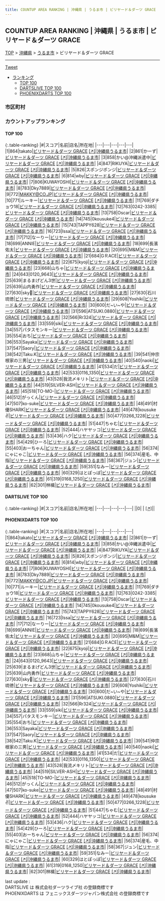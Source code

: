 ```yaml
---
title: COUNTUP AREA RANKING | 沖縄県 | うるま市 | ビリヤード＆ダーツ GRACE
---
```

## COUNTUP AREA RANKING | 沖縄県 | うるま市 | ビリヤード＆ダーツ GRACE

[TOP](/darts/rank/) > [沖縄県](/darts/rank/沖縄県/) > [うるま市](/darts/rank/沖縄県/うるま市/) > ビリヤード＆ダーツ GRACE

___

<a href="https://twitter.com/share?ref_src=twsrc%5Etfw" data-text="COUNTUP AREA RANKING | 沖縄県うるま市ビリヤード＆ダーツ GRACE" class="twitter-share-button" data-hashtags="DARTSLIVE,PHOENIXDARTS,darts,ダーツ" data-show-count="false">Tweet</a>

* [ランキング](#カウントアップランキング)
    * [TOP 100](#top-100)
    * [DARTSLIVE TOP 100](#dartslive-top-100)
    * [PHOENIXDARTS TOP 100](#phoenixdarts-top-100)

### 市区町村

<ul>

</ul>

### カウントアップランキング

#### TOP 100



{:.table-ranking}
|#|スコア|名前|店名|所在地|
|---|---|---|---|---|
|1|864|<span class="rank-name-pd">takato</span>|<a href="/darts/rank/shops/62485.html">ビリヤード＆ダーツ GRACE</a> <a href="https://vs.phoenixdarts.com/jp/shop/shopDetailInfo/s_62485?s_seq=62485">[↗]</a>|<a href="/darts/rank/沖縄県/うるま市">沖縄県うるま市</a>|
|2|861|<span class="rank-name-pd">かーず</span>|<a href="/darts/rank/shops/62485.html">ビリヤード＆ダーツ GRACE</a> <a href="https://vs.phoenixdarts.com/jp/shop/shopDetailInfo/s_62485?s_seq=62485">[↗]</a>|<a href="/darts/rank/沖縄県/うるま市">沖縄県うるま市</a>|
|3|858|<span class="rank-name-pd">かい@沖縄派遣中</span>|<a href="/darts/rank/shops/62485.html">ビリヤード＆ダーツ GRACE</a> <a href="https://vs.phoenixdarts.com/jp/shop/shopDetailInfo/s_62485?s_seq=62485">[↗]</a>|<a href="/darts/rank/沖縄県/うるま市">沖縄県うるま市</a>|
|4|847|<span class="rank-name-pd">RIKUYA</span>|<a href="/darts/rank/shops/62485.html">ビリヤード＆ダーツ GRACE</a> <a href="https://vs.phoenixdarts.com/jp/shop/shopDetailInfo/s_62485?s_seq=62485">[↗]</a>|<a href="/darts/rank/沖縄県/うるま市">沖縄県うるま市</a>|
|5|826|<span class="rank-name-pd">スポンジポンジ</span>|<a href="/darts/rank/shops/62485.html">ビリヤード＆ダーツ GRACE</a> <a href="https://vs.phoenixdarts.com/jp/shop/shopDetailInfo/s_62485?s_seq=62485">[↗]</a>|<a href="/darts/rank/沖縄県/うるま市">沖縄県うるま市</a>|
|6|814|<span class="rank-name-pd">wby</span>|<a href="/darts/rank/shops/62485.html">ビリヤード＆ダーツ GRACE</a> <a href="https://vs.phoenixdarts.com/jp/shop/shopDetailInfo/s_62485?s_seq=62485">[↗]</a>|<a href="/darts/rank/沖縄県/うるま市">沖縄県うるま市</a>|
|7|806|<span class="rank-name-pd">KUWAYOSHI</span>|<a href="/darts/rank/shops/62485.html">ビリヤード＆ダーツ GRACE</a> <a href="https://vs.phoenixdarts.com/jp/shop/shopDetailInfo/s_62485?s_seq=62485">[↗]</a>|<a href="/darts/rank/沖縄県/うるま市">沖縄県うるま市</a>|
|8|783|<span class="rank-name-pd">Dky7889</span>|<a href="/darts/rank/shops/62485.html">ビリヤード＆ダーツ GRACE</a> <a href="https://vs.phoenixdarts.com/jp/shop/shopDetailInfo/s_62485?s_seq=62485">[↗]</a>|<a href="/darts/rank/沖縄県/うるま市">沖縄県うるま市</a>|
|9|772|<span class="rank-name-pd">MAKKY@CO.JP</span>|<a href="/darts/rank/shops/62485.html">ビリヤード＆ダーツ GRACE</a> <a href="https://vs.phoenixdarts.com/jp/shop/shopDetailInfo/s_62485?s_seq=62485">[↗]</a>|<a href="/darts/rank/沖縄県/うるま市">沖縄県うるま市</a>|
|10|771|<span class="rank-name-pd">ルーキー</span>|<a href="/darts/rank/shops/62485.html">ビリヤード＆ダーツ GRACE</a> <a href="https://vs.phoenixdarts.com/jp/shop/shopDetailInfo/s_62485?s_seq=62485">[↗]</a>|<a href="/darts/rank/沖縄県/うるま市">沖縄県うるま市</a>|
|11|769|<span class="rank-name-pd">ダチョウ18</span>|<a href="/darts/rank/shops/62485.html">ビリヤード＆ダーツ GRACE</a> <a href="https://vs.phoenixdarts.com/jp/shop/shopDetailInfo/s_62485?s_seq=62485">[↗]</a>|<a href="/darts/rank/沖縄県/うるま市">沖縄県うるま市</a>|
|12|763|<span class="rank-name-pd">0242-3385</span>|<a href="/darts/rank/shops/62485.html">ビリヤード＆ダーツ GRACE</a> <a href="https://vs.phoenixdarts.com/jp/shop/shopDetailInfo/s_62485?s_seq=62485">[↗]</a>|<a href="/darts/rank/沖縄県/うるま市">沖縄県うるま市</a>|
|13|758|<span class="rank-name-pd">Oscar</span>|<a href="/darts/rank/shops/62485.html">ビリヤード＆ダーツ GRACE</a> <a href="https://vs.phoenixdarts.com/jp/shop/shopDetailInfo/s_62485?s_seq=62485">[↗]</a>|<a href="/darts/rank/沖縄県/うるま市">沖縄県うるま市</a>|
|14|745|<span class="rank-name-pd">0kousuke4</span>|<a href="/darts/rank/shops/62485.html">ビリヤード＆ダーツ GRACE</a> <a href="https://vs.phoenixdarts.com/jp/shop/shopDetailInfo/s_62485?s_seq=62485">[↗]</a>|<a href="/darts/rank/沖縄県/うるま市">沖縄県うるま市</a>|
|15|743|<span class="rank-name-pd">TAPPY628</span>|<a href="/darts/rank/shops/62485.html">ビリヤード＆ダーツ GRACE</a> <a href="https://vs.phoenixdarts.com/jp/shop/shopDetailInfo/s_62485?s_seq=62485">[↗]</a>|<a href="/darts/rank/沖縄県/うるま市">沖縄県うるま市</a>|
|16|723|<span class="rank-name-pd">Issa</span>|<a href="/darts/rank/shops/62485.html">ビリヤード＆ダーツ GRACE</a> <a href="https://vs.phoenixdarts.com/jp/shop/shopDetailInfo/s_62485?s_seq=62485">[↗]</a>|<a href="/darts/rank/沖縄県/うるま市">沖縄県うるま市</a>|
|17|712|<span class="rank-name-pd">なーりー</span>|<a href="/darts/rank/shops/62485.html">ビリヤード＆ダーツ GRACE</a> <a href="https://vs.phoenixdarts.com/jp/shop/shopDetailInfo/s_62485?s_seq=62485">[↗]</a>|<a href="/darts/rank/沖縄県/うるま市">沖縄県うるま市</a>|
|18|699|<span class="rank-name-pd">ANNIE</span>|<a href="/darts/rank/shops/62485.html">ビリヤード＆ダーツ GRACE</a> <a href="https://vs.phoenixdarts.com/jp/shop/shopDetailInfo/s_62485?s_seq=62485">[↗]</a>|<a href="/darts/rank/沖縄県/うるま市">沖縄県うるま市</a>|
|18|699|<span class="rank-name-pd">長濱 佑太</span>|<a href="/darts/rank/shops/62485.html">ビリヤード＆ダーツ GRACE</a> <a href="https://vs.phoenixdarts.com/jp/shop/shopDetailInfo/s_62485?s_seq=62485">[↗]</a>|<a href="/darts/rank/沖縄県/うるま市">沖縄県うるま市</a>|
|20|695|<span class="rank-name-pd">M&amp;M</span>|<a href="/darts/rank/shops/62485.html">ビリヤード＆ダーツ GRACE</a> <a href="https://vs.phoenixdarts.com/jp/shop/shopDetailInfo/s_62485?s_seq=62485">[↗]</a>|<a href="/darts/rank/沖縄県/うるま市">沖縄県うるま市</a>|
|21|684|<span class="rank-name-pd">GＲACE</span>|<a href="/darts/rank/shops/62485.html">ビリヤード＆ダーツ GRACE</a> <a href="https://vs.phoenixdarts.com/jp/shop/shopDetailInfo/s_62485?s_seq=62485">[↗]</a>|<a href="/darts/rank/沖縄県/うるま市">沖縄県うるま市</a>|
|22|675|<span class="rank-name-pd">kyoji</span>|<a href="/darts/rank/shops/62485.html">ビリヤード＆ダーツ GRACE</a> <a href="https://vs.phoenixdarts.com/jp/shop/shopDetailInfo/s_62485?s_seq=62485">[↗]</a>|<a href="/darts/rank/沖縄県/うるま市">沖縄県うるま市</a>|
|23|668|<span class="rank-name-pd">山ちゃ</span>|<a href="/darts/rank/shops/62485.html">ビリヤード＆ダーツ GRACE</a> <a href="https://vs.phoenixdarts.com/jp/shop/shopDetailInfo/s_62485?s_seq=62485">[↗]</a>|<a href="/darts/rank/沖縄県/うるま市">沖縄県うるま市</a>|
|24|643|<span class="rank-name-pd">0120_9643</span>|<a href="/darts/rank/shops/62485.html">ビリヤード＆ダーツ GRACE</a> <a href="https://vs.phoenixdarts.com/jp/shop/shopDetailInfo/s_62485?s_seq=62485">[↗]</a>|<a href="/darts/rank/沖縄県/うるま市">沖縄県うるま市</a>|
|25|639|<span class="rank-name-pd">まるまげどん3世</span>|<a href="/darts/rank/shops/62485.html">ビリヤード＆ダーツ GRACE</a> <a href="https://vs.phoenixdarts.com/jp/shop/shopDetailInfo/s_62485?s_seq=62485">[↗]</a>|<a href="/darts/rank/沖縄県/うるま市">沖縄県うるま市</a>|
|25|639|<span class="rank-name-pd">山内勇作</span>|<a href="/darts/rank/shops/62485.html">ビリヤード＆ダーツ GRACE</a> <a href="https://vs.phoenixdarts.com/jp/shop/shopDetailInfo/s_62485?s_seq=62485">[↗]</a>|<a href="/darts/rank/沖縄県/うるま市">沖縄県うるま市</a>|
|27|630|<span class="rank-name-pd">sky🦊</span>|<a href="/darts/rank/shops/62485.html">ビリヤード＆ダーツ GRACE</a> <a href="https://vs.phoenixdarts.com/jp/shop/shopDetailInfo/s_62485?s_seq=62485">[↗]</a>|<a href="/darts/rank/沖縄県/うるま市">沖縄県うるま市</a>|
|27|630|<span class="rank-name-pd">石川 琉徳</span>|<a href="/darts/rank/shops/62485.html">ビリヤード＆ダーツ GRACE</a> <a href="https://vs.phoenixdarts.com/jp/shop/shopDetailInfo/s_62485?s_seq=62485">[↗]</a>|<a href="/darts/rank/沖縄県/うるま市">沖縄県うるま市</a>|
|29|608|<span class="rank-name-pd">Yoshiki</span>|<a href="/darts/rank/shops/62485.html">ビリヤード＆ダーツ GRACE</a> <a href="https://vs.phoenixdarts.com/jp/shop/shopDetailInfo/s_62485?s_seq=62485">[↗]</a>|<a href="/darts/rank/沖縄県/うるま市">沖縄県うるま市</a>|
|30|600|<span class="rank-name-pd">だ~い~や</span>|<a href="/darts/rank/shops/62485.html">ビリヤード＆ダーツ GRACE</a> <a href="https://vs.phoenixdarts.com/jp/shop/shopDetailInfo/s_62485?s_seq=62485">[↗]</a>|<a href="/darts/rank/沖縄県/うるま市">沖縄県うるま市</a>|
|31|596|<span class="rank-name-pd">ATSUKI.0880</span>|<a href="/darts/rank/shops/62485.html">ビリヤード＆ダーツ GRACE</a> <a href="https://vs.phoenixdarts.com/jp/shop/shopDetailInfo/s_62485?s_seq=62485">[↗]</a>|<a href="/darts/rank/沖縄県/うるま市">沖縄県うるま市</a>|
|32|566|<span class="rank-name-pd">Rr324</span>|<a href="/darts/rank/shops/62485.html">ビリヤード＆ダーツ GRACE</a> <a href="https://vs.phoenixdarts.com/jp/shop/shopDetailInfo/s_62485?s_seq=62485">[↗]</a>|<a href="/darts/rank/沖縄県/うるま市">沖縄県うるま市</a>|
|33|559|<span class="rank-name-pd">siki</span>|<a href="/darts/rank/shops/62485.html">ビリヤード＆ダーツ GRACE</a> <a href="https://vs.phoenixdarts.com/jp/shop/shopDetailInfo/s_62485?s_seq=62485">[↗]</a>|<a href="/darts/rank/沖縄県/うるま市">沖縄県うるま市</a>|
|34|557|<span class="rank-name-pd">パタスモンキー</span>|<a href="/darts/rank/shops/62485.html">ビリヤード＆ダーツ GRACE</a> <a href="https://vs.phoenixdarts.com/jp/shop/shopDetailInfo/s_62485?s_seq=62485">[↗]</a>|<a href="/darts/rank/沖縄県/うるま市">沖縄県うるま市</a>|
|35|554|<span class="rank-name-pd">おち</span>|<a href="/darts/rank/shops/62485.html">ビリヤード＆ダーツ GRACE</a> <a href="https://vs.phoenixdarts.com/jp/shop/shopDetailInfo/s_62485?s_seq=62485">[↗]</a>|<a href="/darts/rank/沖縄県/うるま市">沖縄県うるま市</a>|
|36|553|<span class="rank-name-pd">Sayaka</span>|<a href="/darts/rank/shops/62485.html">ビリヤード＆ダーツ GRACE</a> <a href="https://vs.phoenixdarts.com/jp/shop/shopDetailInfo/s_62485?s_seq=62485">[↗]</a>|<a href="/darts/rank/沖縄県/うるま市">沖縄県うるま市</a>|
|37|547|<span class="rank-name-pd">Saory</span>|<a href="/darts/rank/shops/62485.html">ビリヤード＆ダーツ GRACE</a> <a href="https://vs.phoenixdarts.com/jp/shop/shopDetailInfo/s_62485?s_seq=62485">[↗]</a>|<a href="/darts/rank/沖縄県/うるま市">沖縄県うるま市</a>|
|38|542|<span class="rank-name-pd">Taku.K</span>|<a href="/darts/rank/shops/62485.html">ビリヤード＆ダーツ GRACE</a> <a href="https://vs.phoenixdarts.com/jp/shop/shopDetailInfo/s_62485?s_seq=62485">[↗]</a>|<a href="/darts/rank/沖縄県/うるま市">沖縄県うるま市</a>|
|39|541|<span class="rank-name-pd">仲宗根家の三男</span>|<a href="/darts/rank/shops/62485.html">ビリヤード＆ダーツ GRACE</a> <a href="https://vs.phoenixdarts.com/jp/shop/shopDetailInfo/s_62485?s_seq=62485">[↗]</a>|<a href="/darts/rank/沖縄県/うるま市">沖縄県うるま市</a>|
|40|540|<span class="rank-name-pd">naoki</span>|<a href="/darts/rank/shops/62485.html">ビリヤード＆ダーツ GRACE</a> <a href="https://vs.phoenixdarts.com/jp/shop/shopDetailInfo/s_62485?s_seq=62485">[↗]</a>|<a href="/darts/rank/沖縄県/うるま市">沖縄県うるま市</a>|
|41|534|<span class="rank-name-pd">だ</span>|<a href="/darts/rank/shops/62485.html">ビリヤード＆ダーツ GRACE</a> <a href="https://vs.phoenixdarts.com/jp/shop/shopDetailInfo/s_62485?s_seq=62485">[↗]</a>|<a href="/darts/rank/沖縄県/うるま市">沖縄県うるま市</a>|
|42|533|<span class="rank-name-pd">0116_1350</span>|<a href="/darts/rank/shops/62485.html">ビリヤード＆ダーツ GRACE</a> <a href="https://vs.phoenixdarts.com/jp/shop/shopDetailInfo/s_62485?s_seq=62485">[↗]</a>|<a href="/darts/rank/沖縄県/うるま市">沖縄県うるま市</a>|
|43|528|<span class="rank-name-pd">我流〆キリト</span>|<a href="/darts/rank/shops/62485.html">ビリヤード＆ダーツ GRACE</a> <a href="https://vs.phoenixdarts.com/jp/shop/shopDetailInfo/s_62485?s_seq=62485">[↗]</a>|<a href="/darts/rank/沖縄県/うるま市">沖縄県うるま市</a>|
|44|519|<span class="rank-name-pd">SILVER-ASH</span>|<a href="/darts/rank/shops/62485.html">ビリヤード＆ダーツ GRACE</a> <a href="https://vs.phoenixdarts.com/jp/shop/shopDetailInfo/s_62485?s_seq=62485">[↗]</a>|<a href="/darts/rank/沖縄県/うるま市">沖縄県うるま市</a>|
|45|518|<span class="rank-name-pd">TO-MO-</span>|<a href="/darts/rank/shops/62485.html">ビリヤード＆ダーツ GRACE</a> <a href="https://vs.phoenixdarts.com/jp/shop/shopDetailInfo/s_62485?s_seq=62485">[↗]</a>|<a href="/darts/rank/沖縄県/うるま市">沖縄県うるま市</a>|
|46|512|<span class="rank-name-pd">がっくん</span>|<a href="/darts/rank/shops/62485.html">ビリヤード＆ダーツ GRACE</a> <a href="https://vs.phoenixdarts.com/jp/shop/shopDetailInfo/s_62485?s_seq=62485">[↗]</a>|<a href="/darts/rank/沖縄県/うるま市">沖縄県うるま市</a>|
|47|507|<span class="rank-name-pd">ko-suke</span>|<a href="/darts/rank/shops/62485.html">ビリヤード＆ダーツ GRACE</a> <a href="https://vs.phoenixdarts.com/jp/shop/shopDetailInfo/s_62485?s_seq=62485">[↗]</a>|<a href="/darts/rank/沖縄県/うるま市">沖縄県うるま市</a>|
|48|491|<span class="rank-name-pd">村優SHARK</span>|<a href="/darts/rank/shops/62485.html">ビリヤード＆ダーツ GRACE</a> <a href="https://vs.phoenixdarts.com/jp/shop/shopDetailInfo/s_62485?s_seq=62485">[↗]</a>|<a href="/darts/rank/沖縄県/うるま市">沖縄県うるま市</a>|
|49|478|<span class="rank-name-pd">kousuke✌️</span>|<a href="/darts/rank/shops/62485.html">ビリヤード＆ダーツ GRACE</a> <a href="https://vs.phoenixdarts.com/jp/shop/shopDetailInfo/s_62485?s_seq=62485">[↗]</a>|<a href="/darts/rank/沖縄県/うるま市">沖縄県うるま市</a>|
|50|477|<span class="rank-name-pd">0266_1228</span>|<a href="/darts/rank/shops/62485.html">ビリヤード＆ダーツ GRACE</a> <a href="https://vs.phoenixdarts.com/jp/shop/shopDetailInfo/s_62485?s_seq=62485">[↗]</a>|<a href="/darts/rank/沖縄県/うるま市">沖縄県うるま市</a>|
|51|447|<span class="rank-name-pd">ちゃむ</span>|<a href="/darts/rank/shops/62485.html">ビリヤード＆ダーツ GRACE</a> <a href="https://vs.phoenixdarts.com/jp/shop/shopDetailInfo/s_62485?s_seq=62485">[↗]</a>|<a href="/darts/rank/沖縄県/うるま市">沖縄県うるま市</a>|
|52|444|<span class="rank-name-pd">ハヤヤッコ</span>|<a href="/darts/rank/shops/62485.html">ビリヤード＆ダーツ GRACE</a> <a href="https://vs.phoenixdarts.com/jp/shop/shopDetailInfo/s_62485?s_seq=62485">[↗]</a>|<a href="/darts/rank/沖縄県/うるま市">沖縄県うるま市</a>|
|53|436|<span class="rank-name-pd">ハク</span>|<a href="/darts/rank/shops/62485.html">ビリヤード＆ダーツ GRACE</a> <a href="https://vs.phoenixdarts.com/jp/shop/shopDetailInfo/s_62485?s_seq=62485">[↗]</a>|<a href="/darts/rank/沖縄県/うるま市">沖縄県うるま市</a>|
|54|429|<span class="rank-name-pd">ひーろ</span>|<a href="/darts/rank/shops/62485.html">ビリヤード＆ダーツ GRACE</a> <a href="https://vs.phoenixdarts.com/jp/shop/shopDetailInfo/s_62485?s_seq=62485">[↗]</a>|<a href="/darts/rank/沖縄県/うるま市">沖縄県うるま市</a>|
|55|403|<span class="rank-name-pd">おーちゃん</span>|<a href="/darts/rank/shops/62485.html">ビリヤード＆ダーツ GRACE</a> <a href="https://vs.phoenixdarts.com/jp/shop/shopDetailInfo/s_62485?s_seq=62485">[↗]</a>|<a href="/darts/rank/沖縄県/うるま市">沖縄県うるま市</a>|
|56|374|<span class="rank-name-pd">にゃにゃこ</span>|<a href="/darts/rank/shops/62485.html">ビリヤード＆ダーツ GRACE</a> <a href="https://vs.phoenixdarts.com/jp/shop/shopDetailInfo/s_62485?s_seq=62485">[↗]</a>|<a href="/darts/rank/沖縄県/うるま市">沖縄県うるま市</a>|
|56|374|<span class="rank-name-pd">産毛、中指</span>|<a href="/darts/rank/shops/62485.html">ビリヤード＆ダーツ GRACE</a> <a href="https://vs.phoenixdarts.com/jp/shop/shopDetailInfo/s_62485?s_seq=62485">[↗]</a>|<a href="/darts/rank/沖縄県/うるま市">沖縄県うるま市</a>|
|58|367|<span class="rank-name-pd">ジュン</span>|<a href="/darts/rank/shops/62485.html">ビリヤード＆ダーツ GRACE</a> <a href="https://vs.phoenixdarts.com/jp/shop/shopDetailInfo/s_62485?s_seq=62485">[↗]</a>|<a href="/darts/rank/沖縄県/うるま市">沖縄県うるま市</a>|
|59|351|<span class="rank-name-pd">なみー</span>|<a href="/darts/rank/shops/62485.html">ビリヤード＆ダーツ GRACE</a> <a href="https://vs.phoenixdarts.com/jp/shop/shopDetailInfo/s_62485?s_seq=62485">[↗]</a>|<a href="/darts/rank/沖縄県/うるま市">沖縄県うるま市</a>|
|60|329|<span class="rank-name-pd">はとぽっぽ</span>|<a href="/darts/rank/shops/62485.html">ビリヤード＆ダーツ GRACE</a> <a href="https://vs.phoenixdarts.com/jp/shop/shopDetailInfo/s_62485?s_seq=62485">[↗]</a>|<a href="/darts/rank/沖縄県/うるま市">沖縄県うるま市</a>|
|61|319|<span class="rank-name-pd">0168_1250</span>|<a href="/darts/rank/shops/62485.html">ビリヤード＆ダーツ GRACE</a> <a href="https://vs.phoenixdarts.com/jp/shop/shopDetailInfo/s_62485?s_seq=62485">[↗]</a>|<a href="/darts/rank/沖縄県/うるま市">沖縄県うるま市</a>|
|62|301|<span class="rank-name-pd">林檎</span>|<a href="/darts/rank/shops/62485.html">ビリヤード＆ダーツ GRACE</a> <a href="https://vs.phoenixdarts.com/jp/shop/shopDetailInfo/s_62485?s_seq=62485">[↗]</a>|<a href="/darts/rank/沖縄県/うるま市">沖縄県うるま市</a>|


#### DARTSLIVE TOP 100



{:.table-ranking}
|#|スコア|名前|店名|所在地|
|---|---|---|---|---|
||0|<span class="rank-name-dl"> </span>|<a href="/darts/rank/shops/.html"></a> <a href="">[↗]</a>|<a href="/darts/rank//"></a>|


#### PHOENIXDARTS TOP 100



{:.table-ranking}
|#|スコア|名前|店名|所在地|
|---|---|---|---|---|
|1|864|<span class="rank-name-pd">takato</span>|<a href="/darts/rank/shops/62485.html">ビリヤード＆ダーツ GRACE</a> <a href="https://vs.phoenixdarts.com/jp/shop/shopDetailInfo/s_62485?s_seq=62485">[↗]</a>|<a href="/darts/rank/沖縄県/うるま市">沖縄県うるま市</a>|
|2|861|<span class="rank-name-pd">かーず</span>|<a href="/darts/rank/shops/62485.html">ビリヤード＆ダーツ GRACE</a> <a href="https://vs.phoenixdarts.com/jp/shop/shopDetailInfo/s_62485?s_seq=62485">[↗]</a>|<a href="/darts/rank/沖縄県/うるま市">沖縄県うるま市</a>|
|3|858|<span class="rank-name-pd">かい@沖縄派遣中</span>|<a href="/darts/rank/shops/62485.html">ビリヤード＆ダーツ GRACE</a> <a href="https://vs.phoenixdarts.com/jp/shop/shopDetailInfo/s_62485?s_seq=62485">[↗]</a>|<a href="/darts/rank/沖縄県/うるま市">沖縄県うるま市</a>|
|4|847|<span class="rank-name-pd">RIKUYA</span>|<a href="/darts/rank/shops/62485.html">ビリヤード＆ダーツ GRACE</a> <a href="https://vs.phoenixdarts.com/jp/shop/shopDetailInfo/s_62485?s_seq=62485">[↗]</a>|<a href="/darts/rank/沖縄県/うるま市">沖縄県うるま市</a>|
|5|826|<span class="rank-name-pd">スポンジポンジ</span>|<a href="/darts/rank/shops/62485.html">ビリヤード＆ダーツ GRACE</a> <a href="https://vs.phoenixdarts.com/jp/shop/shopDetailInfo/s_62485?s_seq=62485">[↗]</a>|<a href="/darts/rank/沖縄県/うるま市">沖縄県うるま市</a>|
|6|814|<span class="rank-name-pd">wby</span>|<a href="/darts/rank/shops/62485.html">ビリヤード＆ダーツ GRACE</a> <a href="https://vs.phoenixdarts.com/jp/shop/shopDetailInfo/s_62485?s_seq=62485">[↗]</a>|<a href="/darts/rank/沖縄県/うるま市">沖縄県うるま市</a>|
|7|806|<span class="rank-name-pd">KUWAYOSHI</span>|<a href="/darts/rank/shops/62485.html">ビリヤード＆ダーツ GRACE</a> <a href="https://vs.phoenixdarts.com/jp/shop/shopDetailInfo/s_62485?s_seq=62485">[↗]</a>|<a href="/darts/rank/沖縄県/うるま市">沖縄県うるま市</a>|
|8|783|<span class="rank-name-pd">Dky7889</span>|<a href="/darts/rank/shops/62485.html">ビリヤード＆ダーツ GRACE</a> <a href="https://vs.phoenixdarts.com/jp/shop/shopDetailInfo/s_62485?s_seq=62485">[↗]</a>|<a href="/darts/rank/沖縄県/うるま市">沖縄県うるま市</a>|
|9|772|<span class="rank-name-pd">MAKKY@CO.JP</span>|<a href="/darts/rank/shops/62485.html">ビリヤード＆ダーツ GRACE</a> <a href="https://vs.phoenixdarts.com/jp/shop/shopDetailInfo/s_62485?s_seq=62485">[↗]</a>|<a href="/darts/rank/沖縄県/うるま市">沖縄県うるま市</a>|
|10|771|<span class="rank-name-pd">ルーキー</span>|<a href="/darts/rank/shops/62485.html">ビリヤード＆ダーツ GRACE</a> <a href="https://vs.phoenixdarts.com/jp/shop/shopDetailInfo/s_62485?s_seq=62485">[↗]</a>|<a href="/darts/rank/沖縄県/うるま市">沖縄県うるま市</a>|
|11|769|<span class="rank-name-pd">ダチョウ18</span>|<a href="/darts/rank/shops/62485.html">ビリヤード＆ダーツ GRACE</a> <a href="https://vs.phoenixdarts.com/jp/shop/shopDetailInfo/s_62485?s_seq=62485">[↗]</a>|<a href="/darts/rank/沖縄県/うるま市">沖縄県うるま市</a>|
|12|763|<span class="rank-name-pd">0242-3385</span>|<a href="/darts/rank/shops/62485.html">ビリヤード＆ダーツ GRACE</a> <a href="https://vs.phoenixdarts.com/jp/shop/shopDetailInfo/s_62485?s_seq=62485">[↗]</a>|<a href="/darts/rank/沖縄県/うるま市">沖縄県うるま市</a>|
|13|758|<span class="rank-name-pd">Oscar</span>|<a href="/darts/rank/shops/62485.html">ビリヤード＆ダーツ GRACE</a> <a href="https://vs.phoenixdarts.com/jp/shop/shopDetailInfo/s_62485?s_seq=62485">[↗]</a>|<a href="/darts/rank/沖縄県/うるま市">沖縄県うるま市</a>|
|14|745|<span class="rank-name-pd">0kousuke4</span>|<a href="/darts/rank/shops/62485.html">ビリヤード＆ダーツ GRACE</a> <a href="https://vs.phoenixdarts.com/jp/shop/shopDetailInfo/s_62485?s_seq=62485">[↗]</a>|<a href="/darts/rank/沖縄県/うるま市">沖縄県うるま市</a>|
|15|743|<span class="rank-name-pd">TAPPY628</span>|<a href="/darts/rank/shops/62485.html">ビリヤード＆ダーツ GRACE</a> <a href="https://vs.phoenixdarts.com/jp/shop/shopDetailInfo/s_62485?s_seq=62485">[↗]</a>|<a href="/darts/rank/沖縄県/うるま市">沖縄県うるま市</a>|
|16|723|<span class="rank-name-pd">Issa</span>|<a href="/darts/rank/shops/62485.html">ビリヤード＆ダーツ GRACE</a> <a href="https://vs.phoenixdarts.com/jp/shop/shopDetailInfo/s_62485?s_seq=62485">[↗]</a>|<a href="/darts/rank/沖縄県/うるま市">沖縄県うるま市</a>|
|17|712|<span class="rank-name-pd">なーりー</span>|<a href="/darts/rank/shops/62485.html">ビリヤード＆ダーツ GRACE</a> <a href="https://vs.phoenixdarts.com/jp/shop/shopDetailInfo/s_62485?s_seq=62485">[↗]</a>|<a href="/darts/rank/沖縄県/うるま市">沖縄県うるま市</a>|
|18|699|<span class="rank-name-pd">ANNIE</span>|<a href="/darts/rank/shops/62485.html">ビリヤード＆ダーツ GRACE</a> <a href="https://vs.phoenixdarts.com/jp/shop/shopDetailInfo/s_62485?s_seq=62485">[↗]</a>|<a href="/darts/rank/沖縄県/うるま市">沖縄県うるま市</a>|
|18|699|<span class="rank-name-pd">長濱 佑太</span>|<a href="/darts/rank/shops/62485.html">ビリヤード＆ダーツ GRACE</a> <a href="https://vs.phoenixdarts.com/jp/shop/shopDetailInfo/s_62485?s_seq=62485">[↗]</a>|<a href="/darts/rank/沖縄県/うるま市">沖縄県うるま市</a>|
|20|695|<span class="rank-name-pd">M&amp;M</span>|<a href="/darts/rank/shops/62485.html">ビリヤード＆ダーツ GRACE</a> <a href="https://vs.phoenixdarts.com/jp/shop/shopDetailInfo/s_62485?s_seq=62485">[↗]</a>|<a href="/darts/rank/沖縄県/うるま市">沖縄県うるま市</a>|
|21|684|<span class="rank-name-pd">GＲACE</span>|<a href="/darts/rank/shops/62485.html">ビリヤード＆ダーツ GRACE</a> <a href="https://vs.phoenixdarts.com/jp/shop/shopDetailInfo/s_62485?s_seq=62485">[↗]</a>|<a href="/darts/rank/沖縄県/うるま市">沖縄県うるま市</a>|
|22|675|<span class="rank-name-pd">kyoji</span>|<a href="/darts/rank/shops/62485.html">ビリヤード＆ダーツ GRACE</a> <a href="https://vs.phoenixdarts.com/jp/shop/shopDetailInfo/s_62485?s_seq=62485">[↗]</a>|<a href="/darts/rank/沖縄県/うるま市">沖縄県うるま市</a>|
|23|668|<span class="rank-name-pd">山ちゃ</span>|<a href="/darts/rank/shops/62485.html">ビリヤード＆ダーツ GRACE</a> <a href="https://vs.phoenixdarts.com/jp/shop/shopDetailInfo/s_62485?s_seq=62485">[↗]</a>|<a href="/darts/rank/沖縄県/うるま市">沖縄県うるま市</a>|
|24|643|<span class="rank-name-pd">0120_9643</span>|<a href="/darts/rank/shops/62485.html">ビリヤード＆ダーツ GRACE</a> <a href="https://vs.phoenixdarts.com/jp/shop/shopDetailInfo/s_62485?s_seq=62485">[↗]</a>|<a href="/darts/rank/沖縄県/うるま市">沖縄県うるま市</a>|
|25|639|<span class="rank-name-pd">まるまげどん3世</span>|<a href="/darts/rank/shops/62485.html">ビリヤード＆ダーツ GRACE</a> <a href="https://vs.phoenixdarts.com/jp/shop/shopDetailInfo/s_62485?s_seq=62485">[↗]</a>|<a href="/darts/rank/沖縄県/うるま市">沖縄県うるま市</a>|
|25|639|<span class="rank-name-pd">山内勇作</span>|<a href="/darts/rank/shops/62485.html">ビリヤード＆ダーツ GRACE</a> <a href="https://vs.phoenixdarts.com/jp/shop/shopDetailInfo/s_62485?s_seq=62485">[↗]</a>|<a href="/darts/rank/沖縄県/うるま市">沖縄県うるま市</a>|
|27|630|<span class="rank-name-pd">sky🦊</span>|<a href="/darts/rank/shops/62485.html">ビリヤード＆ダーツ GRACE</a> <a href="https://vs.phoenixdarts.com/jp/shop/shopDetailInfo/s_62485?s_seq=62485">[↗]</a>|<a href="/darts/rank/沖縄県/うるま市">沖縄県うるま市</a>|
|27|630|<span class="rank-name-pd">石川 琉徳</span>|<a href="/darts/rank/shops/62485.html">ビリヤード＆ダーツ GRACE</a> <a href="https://vs.phoenixdarts.com/jp/shop/shopDetailInfo/s_62485?s_seq=62485">[↗]</a>|<a href="/darts/rank/沖縄県/うるま市">沖縄県うるま市</a>|
|29|608|<span class="rank-name-pd">Yoshiki</span>|<a href="/darts/rank/shops/62485.html">ビリヤード＆ダーツ GRACE</a> <a href="https://vs.phoenixdarts.com/jp/shop/shopDetailInfo/s_62485?s_seq=62485">[↗]</a>|<a href="/darts/rank/沖縄県/うるま市">沖縄県うるま市</a>|
|30|600|<span class="rank-name-pd">だ~い~や</span>|<a href="/darts/rank/shops/62485.html">ビリヤード＆ダーツ GRACE</a> <a href="https://vs.phoenixdarts.com/jp/shop/shopDetailInfo/s_62485?s_seq=62485">[↗]</a>|<a href="/darts/rank/沖縄県/うるま市">沖縄県うるま市</a>|
|31|596|<span class="rank-name-pd">ATSUKI.0880</span>|<a href="/darts/rank/shops/62485.html">ビリヤード＆ダーツ GRACE</a> <a href="https://vs.phoenixdarts.com/jp/shop/shopDetailInfo/s_62485?s_seq=62485">[↗]</a>|<a href="/darts/rank/沖縄県/うるま市">沖縄県うるま市</a>|
|32|566|<span class="rank-name-pd">Rr324</span>|<a href="/darts/rank/shops/62485.html">ビリヤード＆ダーツ GRACE</a> <a href="https://vs.phoenixdarts.com/jp/shop/shopDetailInfo/s_62485?s_seq=62485">[↗]</a>|<a href="/darts/rank/沖縄県/うるま市">沖縄県うるま市</a>|
|33|559|<span class="rank-name-pd">siki</span>|<a href="/darts/rank/shops/62485.html">ビリヤード＆ダーツ GRACE</a> <a href="https://vs.phoenixdarts.com/jp/shop/shopDetailInfo/s_62485?s_seq=62485">[↗]</a>|<a href="/darts/rank/沖縄県/うるま市">沖縄県うるま市</a>|
|34|557|<span class="rank-name-pd">パタスモンキー</span>|<a href="/darts/rank/shops/62485.html">ビリヤード＆ダーツ GRACE</a> <a href="https://vs.phoenixdarts.com/jp/shop/shopDetailInfo/s_62485?s_seq=62485">[↗]</a>|<a href="/darts/rank/沖縄県/うるま市">沖縄県うるま市</a>|
|35|554|<span class="rank-name-pd">おち</span>|<a href="/darts/rank/shops/62485.html">ビリヤード＆ダーツ GRACE</a> <a href="https://vs.phoenixdarts.com/jp/shop/shopDetailInfo/s_62485?s_seq=62485">[↗]</a>|<a href="/darts/rank/沖縄県/うるま市">沖縄県うるま市</a>|
|36|553|<span class="rank-name-pd">Sayaka</span>|<a href="/darts/rank/shops/62485.html">ビリヤード＆ダーツ GRACE</a> <a href="https://vs.phoenixdarts.com/jp/shop/shopDetailInfo/s_62485?s_seq=62485">[↗]</a>|<a href="/darts/rank/沖縄県/うるま市">沖縄県うるま市</a>|
|37|547|<span class="rank-name-pd">Saory</span>|<a href="/darts/rank/shops/62485.html">ビリヤード＆ダーツ GRACE</a> <a href="https://vs.phoenixdarts.com/jp/shop/shopDetailInfo/s_62485?s_seq=62485">[↗]</a>|<a href="/darts/rank/沖縄県/うるま市">沖縄県うるま市</a>|
|38|542|<span class="rank-name-pd">Taku.K</span>|<a href="/darts/rank/shops/62485.html">ビリヤード＆ダーツ GRACE</a> <a href="https://vs.phoenixdarts.com/jp/shop/shopDetailInfo/s_62485?s_seq=62485">[↗]</a>|<a href="/darts/rank/沖縄県/うるま市">沖縄県うるま市</a>|
|39|541|<span class="rank-name-pd">仲宗根家の三男</span>|<a href="/darts/rank/shops/62485.html">ビリヤード＆ダーツ GRACE</a> <a href="https://vs.phoenixdarts.com/jp/shop/shopDetailInfo/s_62485?s_seq=62485">[↗]</a>|<a href="/darts/rank/沖縄県/うるま市">沖縄県うるま市</a>|
|40|540|<span class="rank-name-pd">naoki</span>|<a href="/darts/rank/shops/62485.html">ビリヤード＆ダーツ GRACE</a> <a href="https://vs.phoenixdarts.com/jp/shop/shopDetailInfo/s_62485?s_seq=62485">[↗]</a>|<a href="/darts/rank/沖縄県/うるま市">沖縄県うるま市</a>|
|41|534|<span class="rank-name-pd">だ</span>|<a href="/darts/rank/shops/62485.html">ビリヤード＆ダーツ GRACE</a> <a href="https://vs.phoenixdarts.com/jp/shop/shopDetailInfo/s_62485?s_seq=62485">[↗]</a>|<a href="/darts/rank/沖縄県/うるま市">沖縄県うるま市</a>|
|42|533|<span class="rank-name-pd">0116_1350</span>|<a href="/darts/rank/shops/62485.html">ビリヤード＆ダーツ GRACE</a> <a href="https://vs.phoenixdarts.com/jp/shop/shopDetailInfo/s_62485?s_seq=62485">[↗]</a>|<a href="/darts/rank/沖縄県/うるま市">沖縄県うるま市</a>|
|43|528|<span class="rank-name-pd">我流〆キリト</span>|<a href="/darts/rank/shops/62485.html">ビリヤード＆ダーツ GRACE</a> <a href="https://vs.phoenixdarts.com/jp/shop/shopDetailInfo/s_62485?s_seq=62485">[↗]</a>|<a href="/darts/rank/沖縄県/うるま市">沖縄県うるま市</a>|
|44|519|<span class="rank-name-pd">SILVER-ASH</span>|<a href="/darts/rank/shops/62485.html">ビリヤード＆ダーツ GRACE</a> <a href="https://vs.phoenixdarts.com/jp/shop/shopDetailInfo/s_62485?s_seq=62485">[↗]</a>|<a href="/darts/rank/沖縄県/うるま市">沖縄県うるま市</a>|
|45|518|<span class="rank-name-pd">TO-MO-</span>|<a href="/darts/rank/shops/62485.html">ビリヤード＆ダーツ GRACE</a> <a href="https://vs.phoenixdarts.com/jp/shop/shopDetailInfo/s_62485?s_seq=62485">[↗]</a>|<a href="/darts/rank/沖縄県/うるま市">沖縄県うるま市</a>|
|46|512|<span class="rank-name-pd">がっくん</span>|<a href="/darts/rank/shops/62485.html">ビリヤード＆ダーツ GRACE</a> <a href="https://vs.phoenixdarts.com/jp/shop/shopDetailInfo/s_62485?s_seq=62485">[↗]</a>|<a href="/darts/rank/沖縄県/うるま市">沖縄県うるま市</a>|
|47|507|<span class="rank-name-pd">ko-suke</span>|<a href="/darts/rank/shops/62485.html">ビリヤード＆ダーツ GRACE</a> <a href="https://vs.phoenixdarts.com/jp/shop/shopDetailInfo/s_62485?s_seq=62485">[↗]</a>|<a href="/darts/rank/沖縄県/うるま市">沖縄県うるま市</a>|
|48|491|<span class="rank-name-pd">村優SHARK</span>|<a href="/darts/rank/shops/62485.html">ビリヤード＆ダーツ GRACE</a> <a href="https://vs.phoenixdarts.com/jp/shop/shopDetailInfo/s_62485?s_seq=62485">[↗]</a>|<a href="/darts/rank/沖縄県/うるま市">沖縄県うるま市</a>|
|49|478|<span class="rank-name-pd">kousuke✌️</span>|<a href="/darts/rank/shops/62485.html">ビリヤード＆ダーツ GRACE</a> <a href="https://vs.phoenixdarts.com/jp/shop/shopDetailInfo/s_62485?s_seq=62485">[↗]</a>|<a href="/darts/rank/沖縄県/うるま市">沖縄県うるま市</a>|
|50|477|<span class="rank-name-pd">0266_1228</span>|<a href="/darts/rank/shops/62485.html">ビリヤード＆ダーツ GRACE</a> <a href="https://vs.phoenixdarts.com/jp/shop/shopDetailInfo/s_62485?s_seq=62485">[↗]</a>|<a href="/darts/rank/沖縄県/うるま市">沖縄県うるま市</a>|
|51|447|<span class="rank-name-pd">ちゃむ</span>|<a href="/darts/rank/shops/62485.html">ビリヤード＆ダーツ GRACE</a> <a href="https://vs.phoenixdarts.com/jp/shop/shopDetailInfo/s_62485?s_seq=62485">[↗]</a>|<a href="/darts/rank/沖縄県/うるま市">沖縄県うるま市</a>|
|52|444|<span class="rank-name-pd">ハヤヤッコ</span>|<a href="/darts/rank/shops/62485.html">ビリヤード＆ダーツ GRACE</a> <a href="https://vs.phoenixdarts.com/jp/shop/shopDetailInfo/s_62485?s_seq=62485">[↗]</a>|<a href="/darts/rank/沖縄県/うるま市">沖縄県うるま市</a>|
|53|436|<span class="rank-name-pd">ハク</span>|<a href="/darts/rank/shops/62485.html">ビリヤード＆ダーツ GRACE</a> <a href="https://vs.phoenixdarts.com/jp/shop/shopDetailInfo/s_62485?s_seq=62485">[↗]</a>|<a href="/darts/rank/沖縄県/うるま市">沖縄県うるま市</a>|
|54|429|<span class="rank-name-pd">ひーろ</span>|<a href="/darts/rank/shops/62485.html">ビリヤード＆ダーツ GRACE</a> <a href="https://vs.phoenixdarts.com/jp/shop/shopDetailInfo/s_62485?s_seq=62485">[↗]</a>|<a href="/darts/rank/沖縄県/うるま市">沖縄県うるま市</a>|
|55|403|<span class="rank-name-pd">おーちゃん</span>|<a href="/darts/rank/shops/62485.html">ビリヤード＆ダーツ GRACE</a> <a href="https://vs.phoenixdarts.com/jp/shop/shopDetailInfo/s_62485?s_seq=62485">[↗]</a>|<a href="/darts/rank/沖縄県/うるま市">沖縄県うるま市</a>|
|56|374|<span class="rank-name-pd">にゃにゃこ</span>|<a href="/darts/rank/shops/62485.html">ビリヤード＆ダーツ GRACE</a> <a href="https://vs.phoenixdarts.com/jp/shop/shopDetailInfo/s_62485?s_seq=62485">[↗]</a>|<a href="/darts/rank/沖縄県/うるま市">沖縄県うるま市</a>|
|56|374|<span class="rank-name-pd">産毛、中指</span>|<a href="/darts/rank/shops/62485.html">ビリヤード＆ダーツ GRACE</a> <a href="https://vs.phoenixdarts.com/jp/shop/shopDetailInfo/s_62485?s_seq=62485">[↗]</a>|<a href="/darts/rank/沖縄県/うるま市">沖縄県うるま市</a>|
|58|367|<span class="rank-name-pd">ジュン</span>|<a href="/darts/rank/shops/62485.html">ビリヤード＆ダーツ GRACE</a> <a href="https://vs.phoenixdarts.com/jp/shop/shopDetailInfo/s_62485?s_seq=62485">[↗]</a>|<a href="/darts/rank/沖縄県/うるま市">沖縄県うるま市</a>|
|59|351|<span class="rank-name-pd">なみー</span>|<a href="/darts/rank/shops/62485.html">ビリヤード＆ダーツ GRACE</a> <a href="https://vs.phoenixdarts.com/jp/shop/shopDetailInfo/s_62485?s_seq=62485">[↗]</a>|<a href="/darts/rank/沖縄県/うるま市">沖縄県うるま市</a>|
|60|329|<span class="rank-name-pd">はとぽっぽ</span>|<a href="/darts/rank/shops/62485.html">ビリヤード＆ダーツ GRACE</a> <a href="https://vs.phoenixdarts.com/jp/shop/shopDetailInfo/s_62485?s_seq=62485">[↗]</a>|<a href="/darts/rank/沖縄県/うるま市">沖縄県うるま市</a>|
|61|319|<span class="rank-name-pd">0168_1250</span>|<a href="/darts/rank/shops/62485.html">ビリヤード＆ダーツ GRACE</a> <a href="https://vs.phoenixdarts.com/jp/shop/shopDetailInfo/s_62485?s_seq=62485">[↗]</a>|<a href="/darts/rank/沖縄県/うるま市">沖縄県うるま市</a>|
|62|301|<span class="rank-name-pd">林檎</span>|<a href="/darts/rank/shops/62485.html">ビリヤード＆ダーツ GRACE</a> <a href="https://vs.phoenixdarts.com/jp/shop/shopDetailInfo/s_62485?s_seq=62485">[↗]</a>|<a href="/darts/rank/沖縄県/うるま市">沖縄県うるま市</a>|


<div class="footer border-top border-gray-light mt-5 pt-3 text-right text-gray">
    last update : <span style="font-weight: italic" id="foot_last_modified"></span><br />
    DARTSLIVE は 株式会社ダーツライブ社 の登録商標です<br />
    PHOENIXDARTS は フェニックスダーツジャパン株式会社 の登録商標です<br />
</div>

<script src="https://cdnjs.cloudflare.com/ajax/libs/jquery.tablesorter/2.31.3/js/jquery.tablesorter.min.js" integrity="sha512-qzgd5cYSZcosqpzpn7zF2ZId8f/8CHmFKZ8j7mU4OUXTNRd5g+ZHBPsgKEwoqxCtdQvExE5LprwwPAgoicguNg==" crossorigin="anonymous" referrerpolicy="no-referrer"></script>
<link rel="stylesheet" href="https://cdnjs.cloudflare.com/ajax/libs/jquery.tablesorter/2.31.3/css/theme.default.min.css" integrity="sha512-wghhOJkjQX0Lh3NSWvNKeZ0ZpNn+SPVXX1Qyc9OCaogADktxrBiBdKGDoqVUOyhStvMBmJQ8ZdMHiR3wuEq8+w==" crossorigin="anonymous" referrerpolicy="no-referrer" />
<script>
$(function() {
    $(".table-ranking").tablesorter({sortList:[[0, 0]]});
    $("#foot_last_modified").text(formatDate(new Date(document.lastModified), 'yyyy-MM-dd HH:mm:ss'));
});
</script>

<script async src="https://platform.twitter.com/widgets.js" charset="utf-8"></script>